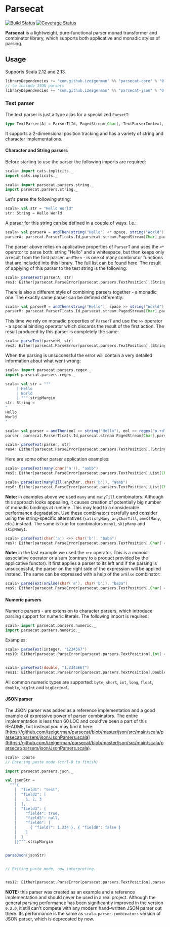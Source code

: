 # Parsecat

[![Build Status](https://travis-ci.org/izeigerman/parsecat.svg?branch=master)](https://travis-ci.org/izeigerman/parsecat)
[![Coverage Status](https://coveralls.io/repos/github/izeigerman/parsecat/badge.svg)](https://coveralls.io/github/izeigerman/parsecat)

**Parsecat** is a lightweight, pure-functional parser monad transformer and combinator library, which supports both applicative and monadic styles of parsing.

## Usage
Supports Scala 2.12 and 2.13.
```scala
libraryDependencies += "com.github.izeigerman" %% "parsecat-core" % "0.3.0"
// to include JSON parsers
libraryDependencies += "com.github.izeigerman" %% "parsecat-json" % "0.3.0"
```

### Text parser
The text parser is just a type alias for a specialized `ParsetT`:
```scala
type TextParser[A] = ParserT[Id, PagedStream[Char], TextParserContext, TextPosition, A]
```
It supports a 2-dimensional position tracking and has a variety of string and character implementations.

#### Character and String parsers
Before starting to use the parser the following imports are required:
```scala
scala> import cats.implicits._
import cats.implicits._

scala> import parsecat.parsers.string._
import parsecat.parsers.string._
```
Let's parse the following string:
```scala
scala> val str = "Hello World"
str: String = Hello World
```
A parser for this string can be defined in a couple of ways. I.e.:
```scala
scala> val parserA = andThen(string("Hello") <* space, string("World"))
parserA: parsecat.ParserT[cats.Id,parsecat.stream.PagedStream[Char],parsecat.parsers.TextParserContext,parsecat.parsers.TextPosition,(String, String)] = parsecat.ParserT@6f92758f
```
The parser above relies on applicative properties of `ParserT` and uses the `<*` operator to parse both: string "Hello" and a whitespace, but then keeps only a result from the first parser. `andThen` - is one of many combinator functions that are included into this library. The full list can be found [here](https://github.com/izeigerman/parsecat/blob/master/core/src/main/scala/parsecat/Combinators.scala). The result of applying of this parser to the test string is the following:
```scala
scala> parseText(parserA, str)
res1: Either[parsecat.ParseError[parsecat.parsers.TextPosition],(String, String)] = Right((Hello,World))
```
There is also a different style of combining parsers together - a monadic one. The exactly same parser can be defined differently:
```scala
scala> val parserM = andThen(string("Hello"), space >> string("World"))
parserM: parsecat.ParserT[cats.Id,parsecat.stream.PagedStream[Char],parsecat.parsers.TextParserContext,parsecat.parsers.TextPosition,(String, String)] = parsecat.ParserT@7daf7131
```
This time we rely on monadic properties of `ParserT` and use the `>>` operator - a special binding operator which discards the result of the first action. The result produced by this parser is completely the same:
```scala
scala> parseText(parserM, str)
res2: Either[parsecat.ParseError[parsecat.parsers.TextPosition],(String, String)] = Right((Hello,World))
```
When the parsing is unsuccessful the error will contain a very detailed information about what went wrong:
```scala
scala> import parsecat.parsers.regex._
import parsecat.parsers.regex._

scala> val str = """
     | Hello
     | World
     | """.stripMargin
str: String =
"
Hello
World
"

scala> val parser = andThen(eol >> string("Hello"), eol >> regex("o.+d".r))
parser: parsecat.ParserT[cats.Id,parsecat.stream.PagedStream[Char],parsecat.parsers.TextParserContext,parsecat.parsers.TextPosition,(String, String)] = parsecat.ParserT@789c90f4

scala> parseText(parser, str)
res4: Either[parsecat.ParseError[parsecat.parsers.TextPosition],(String, String)] = Left(parsecat.ParseError: [Parsecat] (row 3, column 1): input doesn't match regex 'o.+d')
```
Here are some other parser application examples:
```scala
scala> parseText(many(char('a')), "aabb")
res5: Either[parsecat.ParseError[parsecat.parsers.TextPosition],List[Char]] = Right(List(a, a))
```
```scala
scala> parseText(manyTill(anyChar, char('b')), "aaab")
res6: Either[parsecat.ParseError[parsecat.parsers.TextPosition],List[Char]] = Right(List(a, a, a))
```
**Note:** in examples above we used `many` and `manyTill` combinators. Although this approach looks appealing, it causes creation of potentially big number of monadic bindings at runtime. This may lead to a considerable performance degradation. Use these combinators carefully and consider using the string-specific alternatives (`satisfyMany`, `anyCharTill`, `oneOfMany`, etc.) instead. The same is true for combinators `many1`, `skipMany` and `skipMany1`.
```scala
scala> parseText(char('a') <+> char('b'), "baba")
res7: Either[parsecat.ParseError[parsecat.parsers.TextPosition],Char] = Right(b)
```
**Note:** in the last example we used the `<+>` operator. This is a monoid associative operator or a sum (contrary to a product provided by the applicative functor). It first applies a parser to its left and if the parsing is unsuccessful, the parser on the right side of the expression will be applied instead. The same can be expressed with a help of the `orElse` combinator:
```scala
scala> parseText(orElse(char('a'), char('b')), "baba")
res9: Either[parsecat.ParseError[parsecat.parsers.TextPosition],Char] = Right(b)
```

#### Numeric parsers
Numeric parsers - are extension to character parsers, which introduce parsing support for numeric literals. The following import is required:
```scala
scala> import parsecat.parsers.numeric._
import parsecat.parsers.numeric._
```
Examples:
```scala
scala> parseText(integer, "1234567")
res10: Either[parsecat.ParseError[parsecat.parsers.TextPosition],Int] = Right(1234567)


scala> parseText(double, "1.2345E67")
res11: Either[parsecat.ParseError[parsecat.parsers.TextPosition],Double] = Right(1.2345E67)
```
All common numeric types are supported: `byte`, `short`, `int`, `long`, `float`, `double`, `bigInt` and `bigDecimal`.

#### JSON parser
The JSON parser was added as a reference implementation and a good example of expressive power of parser combinators. The entire implementation is less than 60 LOC and could've been a part of this README, but instead you may find it here: [https://github.com/izeigerman/parsecat/blob/master/json/src/main/scala/parsecat/parsers/json/JsonParsers.scala](https://github.com/izeigerman/parsecat/blob/master/json/src/main/scala/parsecat/parsers/json/JsonParsers.scala).
```scala
scala> :paste
// Entering paste mode (ctrl-D to finish)

import parsecat.parsers.json._

val jsonStr =
  """{
    |  "field1": "test",
    |  "field2": [
    |    1, 2, 3
    |  ],
    |  "field3": {
    |    "field4": true,
    |    "field5": null,
    |    "field6": [
    |      { "field7": 1.234 }, { "field8": false }
    |    ]
    |  }
    |}""".stripMargin


parseJson(jsonStr)


// Exiting paste mode, now interpreting.


res12: Either[parsecat.ParseError[parsecat.parsers.TextPosition],parsecat.parsers.json.JsValue] = Right(JsObject(Map(field1 -> JsString(test), field2 -> JsArray(List(JsInt(1), JsInt(2), JsInt(3))), field3 -> JsObject(Map(field4 -> JsBoolean(true), field5 -> JsNull, field6 -> JsArray(List(JsObject(Map(field7 -> JsDouble(1.234))), JsObject(Map(field8 -> JsBoolean(false))))))))))
```
**NOTE:** this parser was created as an example and a reference implementation and should never be used in a real project. Although the general parsing performance has been significantly improved in the version `0.2.0`, it still can't compete with any modern hand-written JSON parser out there. Its performance is the same as `scala-parser-combinators` version of JSON parser, which is deprecated by now.
